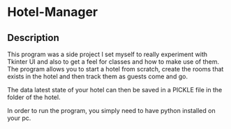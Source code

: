 # Hotel-Manager

## Description

This program was a side project I set myself to really experiment with Tkinter UI and also to get a feel for classes and how to make use of them. The program allows you to start a hotel from scratch,  create the rooms that exists in the hotel and then track them as guests come and go.

The data latest state of your hotel can then be saved in a PICKLE file in the folder of the hotel.

In order to run the program, you simply need to have python installed on your pc.
